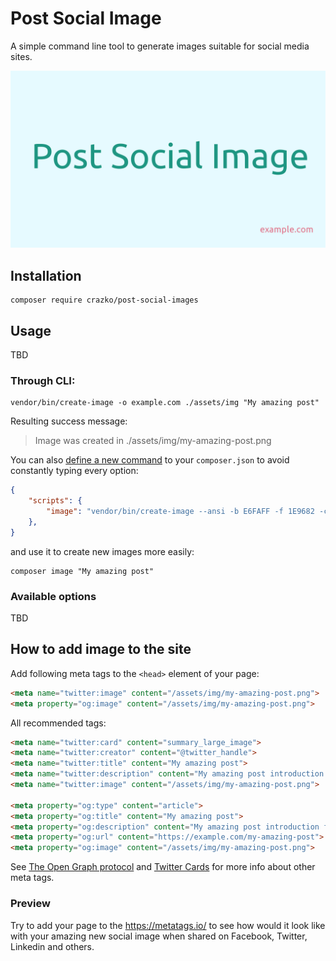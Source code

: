 # Post Social Image

A simple command line tool to generate images suitable for social media sites.

![Example Image](./docs/post-social-image.png)

## Installation

```
composer require crazko/post-social-images
```

## Usage

TBD

### Through CLI:

```
vendor/bin/create-image -o example.com ./assets/img "My amazing post"
```

Resulting success message:

> Image was created in ./assets/img/my-amazing-post.png

You can also [define a new command](https://getcomposer.org/doc/articles/scripts.md#writing-custom-commands) to your `composer.json` to avoid constantly typing every option:

```json
{
    "scripts": {
        "image": "vendor/bin/create-image --ansi -b E6FAFF -f 1E9682 -c E1738A -o example.com ./assets/img"
    },
}
```

and use it to create new images more easily:

```
composer image "My amazing post"
```

### Available options

TBD

## How to add image to the site

Add following meta tags to the `<head>` element of your page:

```html
<meta name="twitter:image" content="/assets/img/my-amazing-post.png">
<meta property="og:image" content="/assets/img/my-amazing-post.png">
```

All recommended tags:

```html
<meta name="twitter:card" content="summary_large_image">
<meta name="twitter:creator" content="@twitter_handle">
<meta name="twitter:title" content="My amazing post">
<meta name="twitter:description" content="My amazing post introduction for visitors and crawlers.">
<meta name="twitter:image" content="/assets/img/my-amazing-post.png">

<meta property="og:type" content="article">
<meta property="og:title" content="My amazing post">
<meta property="og:description" content="My amazing post introduction for visitors and crawlers.">
<meta property="og:url" content="https://example.com/my-amazing-post">
<meta property="og:image" content="/assets/img/my-amazing-post.png">
```

See [The Open Graph protocol](http://ogp.me/) and [Twitter Cards](https://developer.twitter.com/en/docs/tweets/optimize-with-cards/overview/abouts-cards) for more info about other meta tags.

### Preview

Try to add your page to the https://metatags.io/ to see how would it look like with your amazing new social image when shared on Facebook, Twitter, Linkedin and others.
